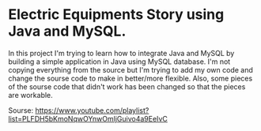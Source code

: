 # Electric Equipments Story using Java and MySQL.

In this project I'm trying to learn how to integrate Java and MySQL by building 
 a simple application in Java using MySQL database. I'm not copying
 everything from the source but I'm trying to add my own code and change
 the sourse code to make in better/more flexible. Also, some pieces of the
 sourse code that didn't work has been changed so that the pieces are workable.

Sourse: https://www.youtube.com/playlist?list=PLFDH5bKmoNqwOYnwOmljGuivo4a9EeIvC
